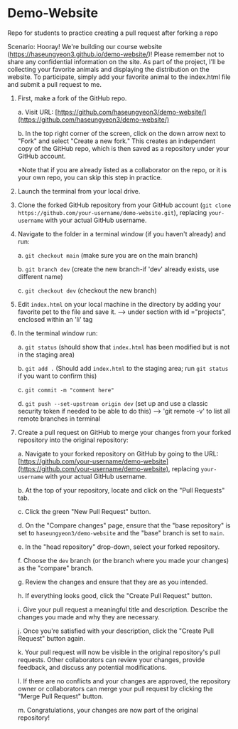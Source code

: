 # Demo-Website

Repo for students to practice creating a pull request after forking a repo

Scenario:  Hooray! We're building our course website (https://haseungyeon3.github.io/demo-website/)! Please remember not to share any confidential information on the site.
As part of the project, I'll be collecting your favorite animals and displaying the distribution on the website. To participate, simply add your favorite animal to the index.html file and submit a pull request to me.

1. First, make a fork of the GitHub repo.

    a. Visit URL: [https://github.com/haseungyeon3/demo-website/](https://github.com/haseungyeon3/demo-website/)

    b. In the top right corner of the screen, click on the down arrow next to "Fork" and select "Create a new fork." This creates an independent copy of the GitHub repo, which is then saved as a repository under your GitHub account.

    *Note that if you are already listed as a collaborator on the repo, or it is your own repo, you can skip this step in practice.
2. Launch the terminal from your local drive.

3. Clone the forked GitHub repository from your GitHub account (`git clone https://github.com/your-username/demo-website.git`), replacing `your-username` with your actual GitHub username.

5. Navigate to the folder in a terminal window (if you haven't already) and run:

    a. `git checkout main` (make sure you are on the main branch)
    
    b. `git branch dev` (create the new branch-if 'dev' already exists, use different name)
    
    c. `git checkout dev` (checkout the new branch)

6. Edit `index.html` on your local machine in the directory by adding your favorite pet to the file and save it.
   --> under section with id ="projects", enclosed within an 'li' tag 

8. In the terminal window run:

    a. `git status` (should show that `index.html` has been modified but is not in the staging area)
    
    b. `git add .` (Should add `index.html` to the staging area; run `git status` if you want to confirm this)
    
    c. `git commit -m "comment here"`
    
    d. `git push --set-upstream origin dev` (set up and use a classic security token if needed to be able to do this)
    --> 'git remote -v' to list all remote branches in terminal 


6. Create a pull request on GitHub to merge your changes from your forked repository into the original repository:

    a. Navigate to your forked repository on GitHub by going to the URL: [https://github.com/your-username/demo-website](https://github.com/your-username/demo-website), replacing `your-username` with your actual GitHub username.

    b. At the top of your repository, locate and click on the "Pull Requests" tab.

    c. Click the green "New Pull Request" button.

    d. On the "Compare changes" page, ensure that the "base repository" is set to `haseungyeon3/demo-website` and the "base" branch is set to `main`.

    e. In the "head repository" drop-down, select your forked repository.

    f. Choose the `dev` branch (or the branch where you made your changes) as the "compare" branch.

    g. Review the changes and ensure that they are as you intended.

    h. If everything looks good, click the "Create Pull Request" button.

    i. Give your pull request a meaningful title and description. Describe the changes you made and why they are necessary.

    j. Once you're satisfied with your description, click the "Create Pull Request" button again.

    k. Your pull request will now be visible in the original repository's pull requests. Other collaborators can review your changes, provide feedback, and discuss any potential modifications.

    l. If there are no conflicts and your changes are approved, the repository owner or collaborators can merge your pull request by clicking the "Merge Pull Request" button.

    m. Congratulations, your changes are now part of the original repository!
